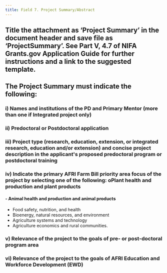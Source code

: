 ```yaml
---
title: Field 7. Project Summary/Abstract
---
```


## Title the attachment as ‘Project Summary’ in the document header and save file as ‘ProjectSummary’. See Part V, 4.7 of NIFA Grants.gov Application Guide for further instructions and a link to the suggested template.

## **The Project Summary must indicate the following:**
### i) Names and institutions of the PD and Primary Mentor (more than one if Integrated project only)

### ii) Predoctoral or Postdoctoral application

### iii) Project type (research, education, extension, or integrated research, education and/or extension) and concise project description in the applicant's proposed predoctoral program or postdoctoral training

### iv) Indicate the primary AFRI Farm Bill priority area focus of the project by selecting one of the following: oPlant health and production and plant products
#### - Animal health and production and animal products
- Food safety, nutrition, and health
- Bioenergy, natural resources, and environment
- Agriculture systems and technology
- Agriculture economics and rural communities. 

### v) Relevance of the project to the goals of pre- or post-doctoral program area 

### vi) Relevance of the project to the goals of AFRI Education and Workforce Development (EWD)
